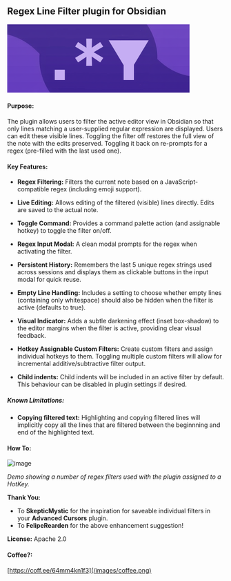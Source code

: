 ## Regex Line Filter plugin for Obsidian
![image](/images/logo.png)

#### Purpose:
The plugin allows users to filter the active editor view in Obsidian so that only lines matching a user-supplied regular expression are displayed. Users can edit these visible lines. Toggling the filter off restores the full view of the note with the edits preserved. Toggling it back on re-prompts for a regex (pre-filled with the last used one).

#### Key Features:

- **Regex Filtering:** Filters the current note based on a JavaScript-compatible regex (including emoji support).
    
- **Live Editing:** Allows editing of the filtered (visible) lines directly. Edits are saved to the actual note.
    
- **Toggle Command:** Provides a command palette action (and assignable hotkey) to toggle the filter on/off.
    
- **Regex Input Modal:** A clean modal prompts for the regex when activating the filter.
    
- **Persistent History:** Remembers the last 5 unique regex strings used across sessions and displays them as clickable buttons in the input modal for quick reuse.
    
- **Empty Line Handling:** Includes a setting to choose whether empty lines (containing only whitespace) should also be hidden when the filter is active (defaults to true).
    
- **Visual Indicator:** Adds a subtle darkening effect (inset box-shadow) to the editor margins when the filter is active, providing clear visual feedback.
    
- **Hotkey Assignable Custom Filters:** Create custom filters and assign individual hotkeys to them. Toggling multiple custom filters will allow for incremental additive/subtractive filter output.

- **Child indents:** Child indents will be included in an active filter by default. This behaviour can be disabled in plugin settings if desired.

##### Known Limitations:

- **Copying filtered text:** Highlighting and copying filtered lines will implicitly copy all the lines that are filtered between the beginnning and end of the highlighted text.

#### How To:
![image](/images/regex-line-filter.gif)

*Demo showing a number of regex filters used with the plugin assigned to a HotKey.*


**Thank You:**
- To **SkepticMystic** for the inspiration for saveable individual filters in your **Advanced Cursors** plugin.
- To **FelipeRearden** for the above enhancement suggestion!

**License:**
Apache 2.0

#### Coffee?:
[https://coff.ee/64mm4kn1f3](/images/coffee.png)
